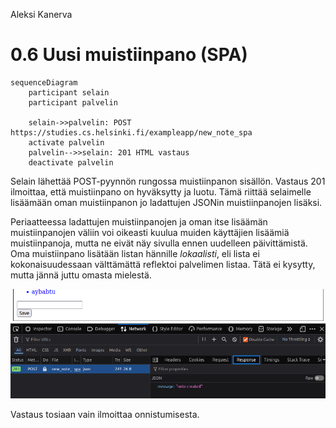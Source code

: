 Aleksi Kanerva

# 0.6 Uusi muistiinpano (SPA)

```mermaid
sequenceDiagram
    participant selain
    participant palvelin

    selain->>palvelin: POST https://studies.cs.helsinki.fi/exampleapp/new_note_spa
    activate palvelin
    palvelin-->>selain: 201 HTML vastaus
    deactivate palvelin

```

Selain lähettää POST-pyynnön rungossa muistiinpanon sisällön. Vastaus 201 ilmoittaa, että muistiinpano on hyväksytty ja luotu. Tämä riittää selaimelle lisäämään oman muistiinpanon jo ladattujen JSONin muistiinpanojen lisäksi.

Periaatteessa ladattujen muistiinpanojen ja oman itse lisäämän muistiinpanojen väliin voi oikeasti kuulua muiden käyttäjien lisäämiä muistiinpanoja, mutta ne eivät näy sivulla ennen uudelleen päivittämistä. Oma muistiinpano lisätään listan hännille _lokaalisti_, eli lista ei kokonaisuudessaan välttämättä reflektoi palvelimen listaa. Tätä ei kysytty, mutta jännä juttu omasta mielestä.

![img](./spa_note.png)

Vastaus tosiaan vain ilmoittaa onnistumisesta.
